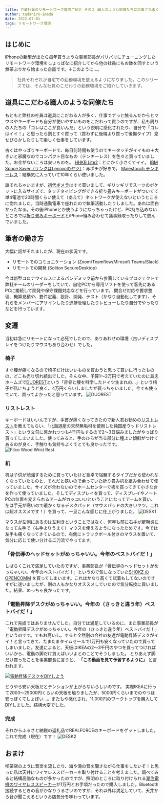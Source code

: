 ```yaml
---
title: 豆蔵社員のリモートワーク環境ご紹介 その２ 職人のような同僚たちに影響されまくり
author: tadahiro-imada
date: 2022-07-01
tags: リモートワーク環境
---
```


## はじめに

iPhoneの新型が出たら毎年買うような事業部長がバリバリにチューニングしたリモートワーク環境をしょっぱなに紹介してから他の社員にもお鉢を回すという無茶ぶりから始まった企画です。↓このように…。
> 社員それぞれが自宅での勤務環境を整えるようになりました。このシリーズでは、そんな社員のこだわりの勤務環境をご紹介していきます。

## 道具にこだわる職人のような同僚たち

もともと弊社の社員は道具にこだわる人が多く、仕事でずっと触るんだからとマウスやキーボードも自分が使いやすいものをこだわって買うのですが、私も周りの人たちの「コレはここが良いんだ」という説明に感化されたり、自分で「コレはイイ！」と思ったら割とすぐ買って（買わずに後悔より買って後悔タイプ）見せびらかしたりして楽しく仕事をしています。

古くはやっぱりキーボードで、毎日何時間も使うのでキータッチがイイもの＋大きいと邪魔なのでコンパクト目なもの（テンキーレス）を色々と買っていました。お金がないころは安いものを。
[HHKB Lite2](https://www.pfu.fujitsu.com/hhkeyboard/lite2/spec.html)：とにかく小さくてイイ。
[IBM Space Saver（リンクはLenovoのヤツ）](https://www.lenovo.com/jp/ja/accessories-and-monitors/keyboards-and-mice/keyboards/KEYBOARD-Japanese/p/0B47208)：赤ポチが好きで。
[Majestouch テンキーレス](https://www.diatec.co.jp/shop/det.php?prod_c=1864)：結構気に入っていて10年くらい使いました。

話それちゃいますが、[初代ポメラ](https://www.kingjim.co.jp/pomera/10th/history/)はすぐ買いまして、ギリッギリでスーツのポケットに入るサイズで、タッチタイピングができる折り畳みキーボードがついてて単4電池で20時間くらい使えて（あえて）ネットワークが使えないというところに惚れました。当時通勤電車で座れたので執筆活動したりしました。あれは面白かったなぁ。その後iPhoneとか使うようになっちゃったけど、PC持ち込めないところでは[折り畳みキーボード](https://www.iclever.co.jp/products-folding-keyboard-bk11s)とiPhone組み合わせて議事録取ったりして遊んでいました。

## 筆者の働き方

大幅に話がそれましたが、現在の状況です。

- リモートでのコミュニケーション (Zoom/Teamflow/Mirosoft Teams/Slack)
- リモートでの開発 (Soliton SecureDesktop)

今は新型コロナウイルスによるパンデミック前から参画しているプロジェクトで弊社チームのリーダーをしていて、自宅PCから専用ソフトを使って客先にあるPCに接続して開発や保守課題対応などを行っています。
問合せ対応や要求整理、概算見積や、要件定義、設計、開発、テスト（かなり自動化してます）、それらをメンバーにアサインしたり進捗管理したりレビューしたり自分でやったりなどを行っています。

## 変遷

当初は急にリモートになって必死でしたので、ありあわせの環境（古いディスプレイをつけたりマウスもあり合わせ）でした。

### 椅子

すぐ腰が痛くなるので椅子だけはいいものを買おうと思って買いに行ったものの、どこも売り切れ続出でした。そんな中、予算1～2万円で考えていたのに島忠ホームズで[DUOREST](http://www.duorest.jp/)という「背骨と腰を科学したドイツ生まれの…」という椅子が私にちょうど良く、4万円くらいしましたが買っちゃいました。今でも使っていて、買ってよかったと思っています。
![DUOREST](/img/blogs/2022/0701_duorest.webp)

### リストレスト

キーボードはいいんですが、手首が痛くなってきたので新人君お勧めの[リストレスト](https://www.diatec.co.jp/shop/new/1911wood/)を教えてもらい、「北海道産の天然無垢材を使用した純国産ウッドリストレスト」という文句に惹かれつつも4千円もするので2～3日悩みましたがやっぱり買ってしまいました。使ってみると、手のひらが当る部分に程よい傾斜がつけてあるのが良く、手触りも気持ちよくてとても良かったです。
![Filco Wood Wrist Rest](/img/blogs/2022/0701_filco_wood_wrist_rest.webp)

### 机

机は子供が勉強するために買っていたけど食卓で宿題するタイプだから使われなくなっていたものと、それだと狭いので余っていた折り畳み机を組み合わせて使っていました。サイズが合わないのでホームセンターで板を買ってきて小さな台を作って使っていました。そしてディスプレイを買って、ディスプレイやノートPCの位置を変えられるアームがカッコいいということになってアームを買い、冬は手元が寒いので暖かくなるデスクパッド（マウスパッドの大きいヤツ。これは超オススメです！）を買って、一旦こんな感じに仕上がりました。
![DESK1](/img/blogs/2022/0701_home_desk1.webp)

マウスが左側にあるのは左利きということではなく、何年も前に右手が腱鞘炎になって左手で（右手よりうまく）マウスを使えるようになったためです。今では左手も痛くなってきているので、右側にトラックボール付きのマウスを置いて、気分に応じて使い分ける二刀流でやってます。

### 「骨伝導のヘッドセットがめっちゃいい。今年のベストバイだ！」

しばらくこれで満足していたのですが、事業部長が「骨伝導のヘッドセットがめっちゃいい。今年のベストバイだ！」というので気になっていた[SHOKZ の OPENCOMM](https://jp.shokz.com/products/bone-conduction-headphone-opencomm) を買ってしまいます。これはかなり高くて試着もしてないのでさすがに迷いましたが、別の人もかなりオススメしていたので気分転換に買いました。結果、めっちゃ良かったです。

### 「電動昇降デスクがめっちゃいい。今年の（さっきと違う年）ベストバイだ！」

これで完成ではありませんでした。自分では満足しているのに、また事業部長が「電動昇降デスクがめっちゃいい。今年の（さっきと違う年）ベストバイだ！」というのです。でもお高いし。すると全然別の会社の友達が電動昇降デスクがイイ！と言ってきて、たまたまタイムセールで1万円も安くなっていたので買ってしまいました。友達によると、天板はIKEAの2～3千円のやつを買ってつければいいから、電動の脚だけ買えばいいよとのことでそうしました。
とりあえず脚だけ買ったことを事業部長に言うと、 **「この動画を見て予習するように」** と言われます。

[![電動昇降デスクをDIYしよう](https://img.youtube.com/vi/Ov8X5vHcgwk/0.jpg)](https://www.youtube.com/watch?v=Ov8X5vHcgwk)

どうやら安い天板だとテンションが上がらないらしいのです。
実際IKEAに行って2000～25000円くらいの天板を触りましたが、5000円くらいまでのやつは安っぽくてしょぼい…。またもや感化され、11,000円のワークトップを購入してDIYしました。結構大変でした。

### 完成

それからふるさと納税の返礼品でREALFORCEのキーボードをゲットしました。
これで完成（現在）です！
![DESK2](/img/blogs/2022/0701_home_desk2.webp)

## おまけ

喫茶店のように音楽を流したり、海や滝の音を聞きながら仕事をしたいぞ！と思った私は天井にワイヤレススピーカーを取り付けることを考えました。調べてみると結構高価なものが多かったのですが、照明のところに取り付けられる[瀧住電機のワイヤレススピーカー](https://www.takizumi-denki.com/publics/index/557/)が1万円とお手頃だったので購入しました。Bluetooth接続するときの音がかなりうるさいのですが、それ以外は満足していて、天井から音が聞こえるというお店気分を味わっています。

